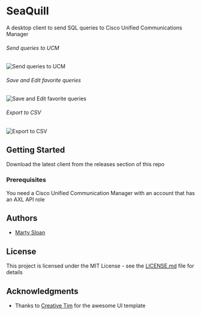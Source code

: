 # SeaQuill

A desktop client to send SQL queries to Cisco Unified Communications Manager

###### Send queries to UCM

![Send queries to UCM](https://media.giphy.com/media/fVOy1fF9E872soEDuw/giphy.gif)

###### Save and Edit favorite queries

![Save and Edit favorite queries](https://media.giphy.com/media/J0C9dIHfQ0mQMjk0Le/giphy.gif)

###### Export to CSV

![Export to CSV](https://media.giphy.com/media/gjsCGMaoewVbbIfqcO/giphy.gif)

## Getting Started

Download the latest client from the releases section of this repo

### Prerequisites

You need a Cisco Unified Communication Manager with an account that has an AXL API role

## Authors

- [Marty Sloan](https://github.com/sloan58)

## License

This project is licensed under the MIT License - see the [LICENSE.md](LICENSE.md) file for details

## Acknowledgments

- Thanks to [Creative Tim](https://www.creative-tim.com/) for the awesome UI template
